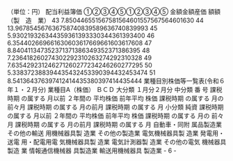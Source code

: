 （単位：円）
配当利益簿価
①②③④⑤①②③④⑤
金額金額産価
額額
（製　造　業）
43
7.850446551567581564601557567564601630
44
13.967854567636758740839589636740839993
45
5.930219326344359361393330344361393400
46
6.354402669661630603617669661603617608
47
8.840411347352371371386349352371386395
48
7.236418260274302292310263274292310328
49
7.635429231246271260277234246260277295
50
5.338372388394435432453390394432453474
51
8.541364376397412414435380397414435444
業種目別株価等一覧表(令和６年１・２月分)
業種目A（株価）
ＢＣＤ
大分類
１月分２月分
中分類
番
号
課税時期
の属する
月以前
２年間の
平均株価
前年平均
株価
課税時期
の属する
月の
前々月
課税時期
の属する
月の前月
課税時期
の属する
月
小分類
純資
課税時期
の属する
月以前
２年間の
平均株価
前年平均
株価
課税時期
の属する
月の
前々月
課税時期
の属する
月の前月
課税時期
の属する
月
自動車・同附
属品製造業
その他の輸送
用機械器具製
造業
その他の製造業
電気機械器具製
造業
発電用・送電
用・配電用電
気機械器具製
造業
電気計測器製
造業
その他の電気
機械器具製造
業
情報通信機械器
具製造業
輸送用機械器具
製造業
\- 6 -